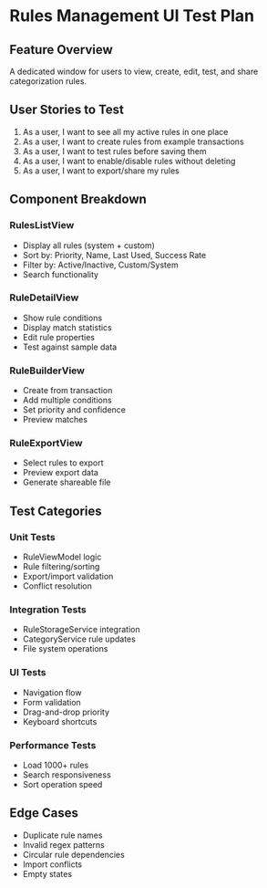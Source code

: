 # Rules Management UI Test Plan

## Feature Overview
A dedicated window for users to view, create, edit, test, and share categorization rules.

## User Stories to Test
1. As a user, I want to see all my active rules in one place
2. As a user, I want to create rules from example transactions
3. As a user, I want to test rules before saving them
4. As a user, I want to enable/disable rules without deleting
5. As a user, I want to export/share my rules

## Component Breakdown

### RulesListView
- Display all rules (system + custom)
- Sort by: Priority, Name, Last Used, Success Rate
- Filter by: Active/Inactive, Custom/System
- Search functionality

### RuleDetailView
- Show rule conditions
- Display match statistics
- Edit rule properties
- Test against sample data

### RuleBuilderView
- Create from transaction
- Add multiple conditions
- Set priority and confidence
- Preview matches

### RuleExportView
- Select rules to export
- Preview export data
- Generate shareable file

## Test Categories

### Unit Tests
- RuleViewModel logic
- Rule filtering/sorting
- Export/import validation
- Conflict resolution

### Integration Tests
- RuleStorageService integration
- CategoryService rule updates
- File system operations

### UI Tests
- Navigation flow
- Form validation
- Drag-and-drop priority
- Keyboard shortcuts

### Performance Tests
- Load 1000+ rules
- Search responsiveness
- Sort operation speed

## Edge Cases
- Duplicate rule names
- Invalid regex patterns
- Circular rule dependencies
- Import conflicts
- Empty states
